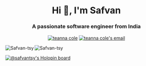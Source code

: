 <h1 align="center">Hi 👋, I'm Safvan</h1>
<h3 align="center">A passionate software engineer from India</h3>
<!-- <img align='right' src="https://media.giphy.com/media/M9gbBd9nbDrOTu1Mqx/giphy.gif" width="230"> -->
<p align="center">
<a href="https://www.linkedin.com/in/muhammed-safvan-8b912a21b/" target="blank"><img align="center" src="https://img.shields.io/badge/linkedin-%230077B5.svg?style=for-the-badge&logo=linkedin&logoColor=white" alt="teanna cole"/></a>
<a href="mailto:safvanmanikulath@gmail.com" target="blank"><img align="center" src="https://img.shields.io/badge/Gmail-D14836?style=for-the-badge&logo=gmail&logoColor=white" alt="teanna cole's email"/>
</a>
  
</p>
<!--
<h5 align="left">Technologies I have been working with recently</h5>
<p align="left"> 
<img src="https://skillicons.dev/icons?i=html,css,javascript,ts,nodejs,mongodb,redis,postgres,express,nestjs," /> <br/>
<img src="https://skillicons.dev/icons?i=vue,react,nextjs,tailwindcss,git,aws,docker,prometheus,linux" />
</p>
-->
<p><img align="left" src="https://github-readme-stats.vercel.app/api/top-langs/?username=Safvan-tsy&layout=compact&theme=tokyonight" alt="Safvan-tsy" /></p>
<p><img align="center" src="https://github-readme-streak-stats.herokuapp.com/?user=Safvan-tsy&&theme=tokyonight" alt="Safvan-tsy" /></p>

[![@safvantsy's Holopin board](https://holopin.io/api/user/board?user=safvantsy)](https://holopin.io/@safvantsy)

<!-- cmgyjh6s30040jx04emx5e85h -->
<!--
![bottom.png](https://raw.githubusercontent.com/iCharlesZ/FigureBed/master/img/readme-bottom.png)
-->
